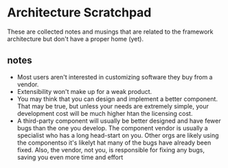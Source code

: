 # Architecture Scratchpad

These are collected notes and musings that are related to the framework architecture but don't have a proper home (yet).

## notes

* Most users aren't interested in customizing software they buy from a vendor.
* Extensibility won't make up for a weak product.
* You may think that you can design and implement a better component. That may be true, but unless your needs are extremely simple, your development cost will be much higher htan the licensing cost.
* A third-party component will usually be better designed and have fewer bugs than the one you develop. The component vendor is usually a specialist who has a long head-start on you. Other orgs are likely using the componentso it's likelyt hat many of the bugs have already been fixed. Also, the vendor, not you, is responsible for fixing any bugs, saving you even more time and effort
